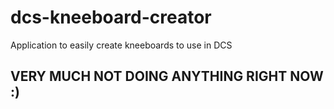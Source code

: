 # dcs-kneeboard-creator
Application to easily create kneeboards to use in DCS

## VERY MUCH NOT DOING ANYTHING RIGHT NOW :)